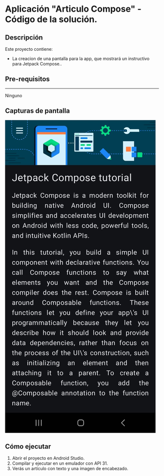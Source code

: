 # Aplicación "Articulo Compose" - Código de la solución.

## Descripción

Este proyecto contiene:
- La creacion de una pantalla para la app, que mostrará un instructivo para Jetpack Compose..
  
## Pre-requisitos
--------------
Ninguno 

## Capturas de pantalla

![Imagen con texto en pantalla](https://github.com/dannyredpy/ipdm-oto-2025-_-osvaldo_candia-_ejercicios-3-a/blob/main/image2.jpeg?raw=true)

## Cómo ejecutar
1. Abrir el proyecto en Android Studio.
2. Compilar y ejecutar en un emulador con API 31.
3. Verás un artículo con texto y una imagen de encabezado.
